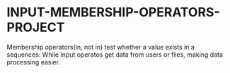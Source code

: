 # INPUT-MEMBERSHIP-OPERATORS-PROJECT
Membership operators(in, not in) test whether a value exists in a sequences: While Input operatos get data from users or files, making data processing easier.
